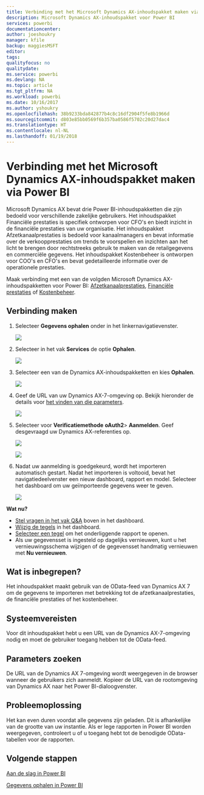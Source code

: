 ```yaml
---
title: Verbinding met het Microsoft Dynamics AX-inhoudspakket maken via Power BI
description: Microsoft Dynamics AX-inhoudspakket voor Power BI
services: powerbi
documentationcenter: 
author: joeshoukry
manager: kfile
backup: maggiesMSFT
editor: 
tags: 
qualityfocus: no
qualitydate: 
ms.service: powerbi
ms.devlang: NA
ms.topic: article
ms.tgt_pltfrm: NA
ms.workload: powerbi
ms.date: 10/16/2017
ms.author: yshoukry
ms.openlocfilehash: 38b9233bda842877b4c8c16df2904f5fe8b1966d
ms.sourcegitcommit: d803e85bb0569f6b357ba0586f5702c20d27dac4
ms.translationtype: HT
ms.contentlocale: nl-NL
ms.lasthandoff: 01/19/2018
---
```

# <a name="connect-to-microsoft-dynamics-ax-content-pack-with-power-bi"></a>Verbinding met het Microsoft Dynamics AX-inhoudspakket maken via Power BI
Microsoft Dynamics AX bevat drie Power BI-inhoudspakketten die zijn bedoeld voor verschillende zakelijke gebruikers. Het inhoudspakket Financiële prestaties is specifiek ontworpen voor CFO's en biedt inzicht in de financiële prestaties van uw organisatie. Het inhoudspakket Afzetkanaalprestaties is bedoeld voor kanaalmanagers en bevat informatie over de verkoopprestaties om trends te voorspellen en inzichten aan het licht te brengen door rechtstreeks gebruik te maken van de retailgegevens en commerciële gegevens. Het inhoudspakket Kostenbeheer is ontworpen voor COO's en CFO's en bevat gedetailleerde informatie over de operationele prestaties.

Maak verbinding met een van de volgden Microsoft Dynamics AX-inhoudspakketten voor Power BI: [Afzetkanaalprestaties](https://app.powerbi.com/getdata/services/dynamics-ax-retail-channel-performance), [Financiële prestaties](https://app.powerbi.com/getdata/services/dynamics-ax-financial-performance) of [Kostenbeheer](https://app.powerbi.com/getdata/services/dynamics-ax-cost-management).

## <a name="how-to-connect"></a>Verbinding maken
1. Selecteer **Gegevens ophalen** onder in het linkernavigatievenster.
   
   ![](media/service-connect-to-microsoft-dynamics-ax/getdata.png)
2. Selecteer in het vak **Services** de optie **Ophalen**.
   
   ![](media/service-connect-to-microsoft-dynamics-ax/services.png)
3. Selecteer een van de Dynamics AX-inhoudspakketten en kies **Ophalen**.
   
   ![](media/service-connect-to-microsoft-dynamics-ax/mdax.png)
4. Geef de URL van uw Dynamics AX-7-omgeving op. Bekijk hieronder de details voor [het vinden van die parameters](#FindingParams).
   
   ![](media/service-connect-to-microsoft-dynamics-ax/params.png)
5. Selecteer voor **Verificatiemethode** **oAuth2**\> **Aanmelden**. Geef desgevraagd uw Dynamics AX-referenties op.
   
    ![](media/service-connect-to-microsoft-dynamics-ax/creds.png)
   
    ![](media/service-connect-to-microsoft-dynamics-ax/creds2.png)
6. Nadat uw aanmelding is goedgekeurd, wordt het importeren automatisch gestart. Nadat het importeren is voltooid, bevat het navigatiedeelvenster een nieuw dashboard, rapport en model. Selecteer het dashboard om uw geïmporteerde gegevens weer te geven.
   
     ![](media/service-connect-to-microsoft-dynamics-ax/dashboard.png)

**Wat nu?**

* [Stel vragen in het vak Q&A](power-bi-q-and-a.md) boven in het dashboard.
* [Wijzig de tegels](service-dashboard-edit-tile.md) in het dashboard.
* [Selecteer een tegel](service-dashboard-tiles.md) om het onderliggende rapport te openen.
* Als uw gegevensset is ingesteld op dagelijks vernieuwen, kunt u het vernieuwingsschema wijzigen of de gegevensset handmatig vernieuwen met **Nu vernieuwen**.

## <a name="whats-included"></a>Wat is inbegrepen?
Het inhoudspakket maakt gebruik van de OData-feed van Dynamics AX 7 om de gegevens te importeren met betrekking tot de afzetkanaalprestaties, de financiële prestaties of het kostenbeheer.

## <a name="system-requirements"></a>Systeemvereisten
Voor dit inhoudspakket hebt u een URL van de Dynamics AX-7-omgeving nodig en moet de gebruiker toegang hebben tot de OData-feed.

## <a name="finding-parameters"></a>Parameters zoeken
<a name="FindingParams"></a>

De URL van de Dynamics AX 7-omgeving wordt weergegeven in de browser wanneer de gebruikers zich aanmeldt. Kopieer de URL van de rootomgeving van Dynamics AX naar het Power BI-dialoogvenster.

## <a name="troubleshooting"></a>Probleemoplossing
Het kan even duren voordat alle gegevens zijn geladen. Dit is afhankelijke van de grootte van uw instantie. Als er lege rapporten in Power BI worden weergegeven, controleert u of u toegang hebt tot de benodigde OData-tabellen voor de rapporten.

## <a name="next-steps"></a>Volgende stappen
[Aan de slag in Power BI](service-get-started.md)

[Gegevens ophalen in Power BI](service-get-data.md)

